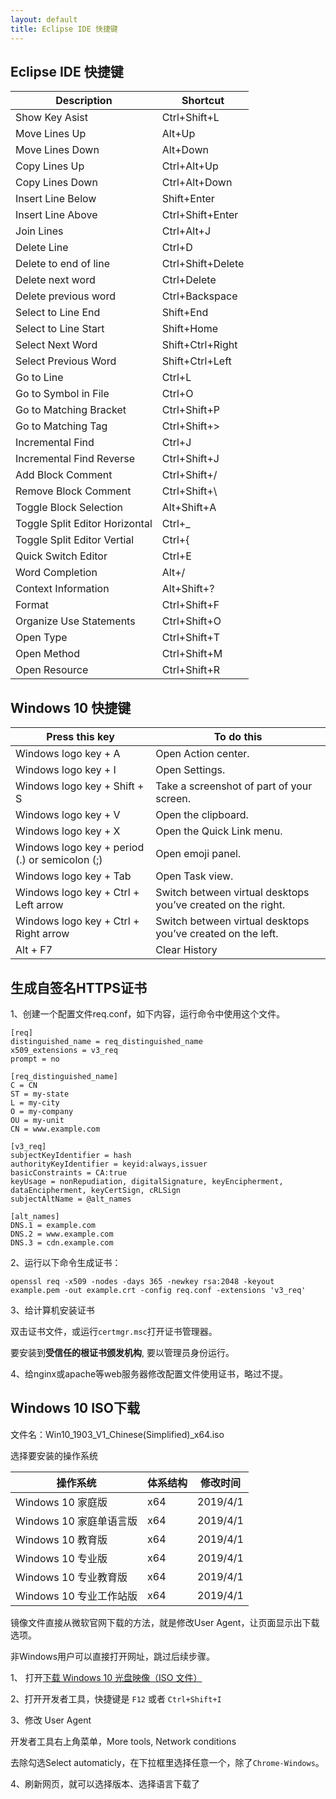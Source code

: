 ```yaml
---
layout: default
title: Eclipse IDE 快捷键
---
```


## Eclipse IDE 快捷键

Description                    | Shortcut
------------------------------ | --------------
Show Key Asist                 | Ctrl+Shift+L
Move Lines Up                  | Alt+Up
Move Lines Down                | Alt+Down
Copy Lines Up                  | Ctrl+Alt+Up
Copy Lines Down                | Ctrl+Alt+Down
Insert Line Below              | Shift+Enter
Insert Line Above              | Ctrl+Shift+Enter
Join Lines                     | Ctrl+Alt+J
Delete Line                    | Ctrl+D
Delete to end of line          | Ctrl+Shift+Delete
Delete next word               | Ctrl+Delete
Delete previous word           | Ctrl+Backspace
Select to Line End             | Shift+End
Select to Line Start           | Shift+Home
Select Next Word               | Shift+Ctrl+Right
Select Previous Word           | Shift+Ctrl+Left
Go to Line                     | Ctrl+L
Go to Symbol in File           | Ctrl+O
Go to Matching Bracket         | Ctrl+Shift+P
Go to Matching Tag             | Ctrl+Shift+>
Incremental Find               | Ctrl+J
Incremental Find Reverse       | Ctrl+Shift+J
Add Block Comment              | Ctrl+Shift+/
Remove Block Comment           | Ctrl+Shift+\
Toggle Block Selection         | Alt+Shift+A
Toggle Split Editor Horizontal | Ctrl+_
Toggle Split Editor Vertial    | Ctrl+{
Quick Switch Editor            | Ctrl+E
Word Completion                | Alt+/
Context Information            | Alt+Shift+?
Format                         | Ctrl+Shift+F
Organize Use Statements        | Ctrl+Shift+O
Open Type                      | Ctrl+Shift+T
Open Method                    | Ctrl+Shift+M
Open Resource                  | Ctrl+Shift+R


## Windows 10 快捷键

Press this key                                  | To do this
----------------------------------------------- | ----------------------------------------------------------
Windows logo key  + A                           | Open Action center.
Windows logo key  + I                           | Open Settings.
Windows logo key  + Shift + S                   | Take a screenshot of part of  your screen.
Windows logo key  + V                           | Open the clipboard.
Windows logo key  + X                           | Open the Quick Link menu.
Windows logo key  + period (.) or semicolon (;) | Open emoji panel.
Windows logo key  + Tab                         | Open Task view.
Windows logo key  + Ctrl + Left arrow           | Switch between virtual desktops you’ve created on the right.
Windows logo key  + Ctrl + Right arrow          | Switch between virtual desktops you’ve created on the left.
Alt + F7										| Clear History

## 生成自签名HTTPS证书

1、创建一个配置文件req.conf，如下内容，运行命令中使用这个文件。

```
[req]
distinguished_name = req_distinguished_name
x509_extensions = v3_req
prompt = no

[req_distinguished_name]
C = CN
ST = my-state
L = my-city
O = my-company
OU = my-unit
CN = www.example.com

[v3_req]
subjectKeyIdentifier = hash
authorityKeyIdentifier = keyid:always,issuer
basicConstraints = CA:true
keyUsage = nonRepudiation, digitalSignature, keyEncipherment, dataEncipherment, keyCertSign, cRLSign
subjectAltName = @alt_names

[alt_names]
DNS.1 = example.com
DNS.2 = www.example.com
DNS.3 = cdn.example.com
```

2、运行以下命令生成证书：

```
openssl req -x509 -nodes -days 365 -newkey rsa:2048 -keyout example.pem -out example.crt -config req.conf -extensions 'v3_req'
```

3、给计算机安装证书

双击证书文件，或运行`certmgr.msc`打开证书管理器。

要安装到**受信任的根证书颁发机构**, 要以管理员身份运行。

4、给nginx或apache等web服务器修改配置文件使用证书，略过不提。


## Windows 10 ISO下载

文件名：Win10_1903_V1_Chinese(Simplified)_x64.iso

选择要安装的操作系统

操作系统                 | 体系结构 | 修改时间
-------------------------|----------|----------
Windows 10 家庭版        | x64      | 2019/4/1
Windows 10 家庭单语言版  | x64      | 2019/4/1
Windows 10 教育版        | x64      | 2019/4/1
Windows 10 专业版        | x64      | 2019/4/1
Windows 10 专业教育版    | x64      | 2019/4/1
Windows 10 专业工作站版  | x64      | 2019/4/1

镜像文件直接从微软官网下载的方法，就是修改User Agent，让页面显示出下载选项。

非Windows用户可以直接打开网址，跳过后续步骤。

1、
打开[下载 Windows 10 光盘映像（ISO 文件）](https://www.microsoft.com/zh-cn/software-download/windows10ISO)

2、打开开发者工具，快捷键是 `F12` 或者 `Ctrl+Shift+I`

3、修改 User Agent

开发者工具右上角菜单，More tools, Network conditions

去除勾选Select automaticly，在下拉框里选择任意一个，除了`Chrome-Windows`。

4、刷新网页，就可以选择版本、选择语言下载了

